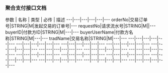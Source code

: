### 聚合支付接口文档



参数 | 名称 | 类型 | 必传 | 描述
---|---|---|---|---|---
orderNo|交易订单号|STRING|M|发起交易的订单号|---
requestNo|请求流水号|STRING|M||---
buyerID|付款方ID|STRING|M|---|---
buyerUserName|付款方名称|STRING|M|---|---
tradName|交易名称|STRING|M|---|---
---|---|---|---|---|---
---|---|---|---|---|---
---|---|---|---|---|---
---|---|---|---|---|---
---|---|---|---|---|---
---|---|---|---|---|---
---|---|---|---|---|---
---|---|---|---|---|---
---|---|---|---|---|---
---|---|---|---|---|---
---|---|---|---|---|---
---|---|---|---|---|---
---|---|---|---|---|---
---|---|---|---|---|---
---|---|---|---|---|---
